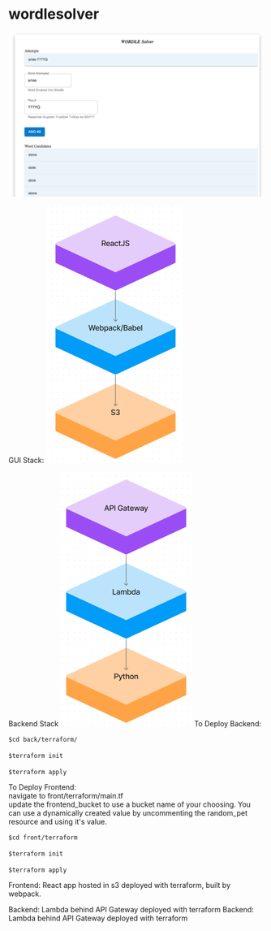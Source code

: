 # wordlesolver

![alt text](images/app_image.png?raw=true "App screenshot")

GUI Stack:
![alt text](images/front_end_stack.png?raw=true "Frontend Stack")


Backend Stack
![alt text](images/back_end_stack.png?raw=true "Backend Stack")
To Deploy Backend:
```
$cd back/terraform/

$terraform init

$terraform apply
```

To Deploy Frontend:  
navigate to front/terraform/main.tf  
update the frontend_bucket to use a bucket name of your choosing.  You can use a dynamically created value by uncommenting the random_pet resource and using it's value.    
```
$cd front/terraform

$terraform init

$terraform apply
```

Frontend: React app hosted in s3 deployed with terraform, built by webpack.

Backend: Lambda behind API Gateway deployed with terraform
Backend: Lambda behind API Gateway deployed with terraform